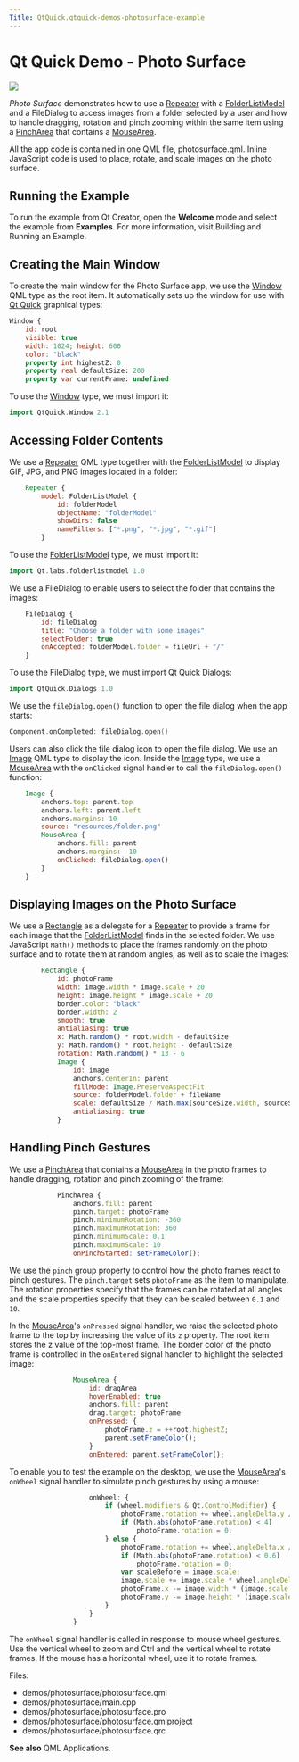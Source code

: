 ```yaml
---
Title: QtQuick.qtquick-demos-photosurface-example
---
```

        
Qt Quick Demo - Photo Surface
=============================

<span class="subtitle"></span>
<span id="details"></span>
![](https://developer.ubuntu.com/static/devportal_uploaded/cef75eaf-8354-4e17-965c-65fe35230a27-api/apps/qml/sdk-15.04.1/qtquick-demos-photosurface-example/images/qtquick-demo-photosurface-small.png)

*Photo Surface* demonstrates how to use a [Repeater](../QtQuick.Repeater.md) with a [FolderListModel](../Qt.labs.folderlistmodel.FolderListModel.md) and a FileDialog to access images from a folder selected by a user and how to handle dragging, rotation and pinch zooming within the same item using a [PinchArea](../QtQuick.PinchArea.md) that contains a [MouseArea](../QtQuick.MouseArea.md).

All the app code is contained in one QML file, photosurface.qml. Inline JavaScript code is used to place, rotate, and scale images on the photo surface.

<span id="running-the-example"></span>
Running the Example
-------------------

To run the example from Qt Creator, open the **Welcome** mode and select the example from **Examples**. For more information, visit Building and Running an Example.

<span id="creating-the-main-window"></span>
Creating the Main Window
------------------------

To create the main window for the Photo Surface app, we use the [Window](../QtQuick.Window.Window.md) QML type as the root item. It automatically sets up the window for use with [Qt Quick](../QtQuick.qtquick-index.md) graphical types:

``` qml
Window {
    id: root
    visible: true
    width: 1024; height: 600
    color: "black"
    property int highestZ: 0
    property real defaultSize: 200
    property var currentFrame: undefined
```

To use the [Window](../QtQuick.Window.Window.md) type, we must import it:

``` cpp
import QtQuick.Window 2.1
```

<span id="accessing-folder-contents"></span>
Accessing Folder Contents
-------------------------

We use a [Repeater](../QtQuick.Repeater.md) QML type together with the [FolderListModel](../Qt.labs.folderlistmodel.FolderListModel.md) to display GIF, JPG, and PNG images located in a folder:

``` qml
    Repeater {
        model: FolderListModel {
            id: folderModel
            objectName: "folderModel"
            showDirs: false
            nameFilters: ["*.png", "*.jpg", "*.gif"]
        }
```

To use the [FolderListModel](../Qt.labs.folderlistmodel.FolderListModel.md) type, we must import it:

``` cpp
import Qt.labs.folderlistmodel 1.0
```

We use a FileDialog to enable users to select the folder that contains the images:

``` qml
    FileDialog {
        id: fileDialog
        title: "Choose a folder with some images"
        selectFolder: true
        onAccepted: folderModel.folder = fileUrl + "/"
    }
```

To use the FileDialog type, we must import Qt Quick Dialogs:

``` cpp
import QtQuick.Dialogs 1.0
```

We use the `fileDialog.open()` function to open the file dialog when the app starts:

``` cpp
Component.onCompleted: fileDialog.open()
```

Users can also click the file dialog icon to open the file dialog. We use an [Image](https://developer.ubuntu.comapps/qml/sdk-15.04.1/QtQuick.imageelements/#image) QML type to display the icon. Inside the [Image](https://developer.ubuntu.comapps/qml/sdk-15.04.1/QtQuick.imageelements/#image) type, we use a [MouseArea](../QtQuick.MouseArea.md) with the `onClicked` signal handler to call the `fileDialog.open()` function:

``` qml
    Image {
        anchors.top: parent.top
        anchors.left: parent.left
        anchors.margins: 10
        source: "resources/folder.png"
        MouseArea {
            anchors.fill: parent
            anchors.margins: -10
            onClicked: fileDialog.open()
        }
    }
```

<span id="displaying-images-on-the-photo-surface"></span>
Displaying Images on the Photo Surface
--------------------------------------

We use a [Rectangle](../QtQuick.Rectangle.md) as a delegate for a [Repeater](../QtQuick.Repeater.md) to provide a frame for each image that the [FolderListModel](../Qt.labs.folderlistmodel.FolderListModel.md) finds in the selected folder. We use JavaScript `Math()` methods to place the frames randomly on the photo surface and to rotate them at random angles, as well as to scale the images:

``` qml
        Rectangle {
            id: photoFrame
            width: image.width * image.scale + 20
            height: image.height * image.scale + 20
            border.color: "black"
            border.width: 2
            smooth: true
            antialiasing: true
            x: Math.random() * root.width - defaultSize
            y: Math.random() * root.height - defaultSize
            rotation: Math.random() * 13 - 6
            Image {
                id: image
                anchors.centerIn: parent
                fillMode: Image.PreserveAspectFit
                source: folderModel.folder + fileName
                scale: defaultSize / Math.max(sourceSize.width, sourceSize.height)
                antialiasing: true
            }
```

<span id="handling-pinch-gestures"></span>
Handling Pinch Gestures
-----------------------

We use a [PinchArea](../QtQuick.PinchArea.md) that contains a [MouseArea](../QtQuick.MouseArea.md) in the photo frames to handle dragging, rotation and pinch zooming of the frame:

``` qml
            PinchArea {
                anchors.fill: parent
                pinch.target: photoFrame
                pinch.minimumRotation: -360
                pinch.maximumRotation: 360
                pinch.minimumScale: 0.1
                pinch.maximumScale: 10
                onPinchStarted: setFrameColor();
```

We use the `pinch` group property to control how the photo frames react to pinch gestures. The `pinch.target` sets `photoFrame` as the item to manipulate. The rotation properties specify that the frames can be rotated at all angles and the scale properties specify that they can be scaled between `0.1` and `10`.

In the [MouseArea](../QtQuick.MouseArea.md)'s `onPressed` signal handler, we raise the selected photo frame to the top by increasing the value of its `z` property. The root item stores the z value of the top-most frame. The border color of the photo frame is controlled in the `onEntered` signal handler to highlight the selected image:

``` qml
                MouseArea {
                    id: dragArea
                    hoverEnabled: true
                    anchors.fill: parent
                    drag.target: photoFrame
                    onPressed: {
                        photoFrame.z = ++root.highestZ;
                        parent.setFrameColor();
                    }
                    onEntered: parent.setFrameColor();
```

To enable you to test the example on the desktop, we use the [MouseArea](../QtQuick.MouseArea.md)'s `onWheel` signal handler to simulate pinch gestures by using a mouse:

``` qml
                    onWheel: {
                        if (wheel.modifiers & Qt.ControlModifier) {
                            photoFrame.rotation += wheel.angleDelta.y / 120 * 5;
                            if (Math.abs(photoFrame.rotation) < 4)
                                photoFrame.rotation = 0;
                        } else {
                            photoFrame.rotation += wheel.angleDelta.x / 120;
                            if (Math.abs(photoFrame.rotation) < 0.6)
                                photoFrame.rotation = 0;
                            var scaleBefore = image.scale;
                            image.scale += image.scale * wheel.angleDelta.y / 120 / 10;
                            photoFrame.x -= image.width * (image.scale - scaleBefore) / 2.0;
                            photoFrame.y -= image.height * (image.scale - scaleBefore) / 2.0;
                        }
                    }
                }
```

The `onWheel` signal handler is called in response to mouse wheel gestures. Use the vertical wheel to zoom and Ctrl and the vertical wheel to rotate frames. If the mouse has a horizontal wheel, use it to rotate frames.

Files:

-   demos/photosurface/photosurface.qml
-   demos/photosurface/main.cpp
-   demos/photosurface/photosurface.pro
-   demos/photosurface/photosurface.qmlproject
-   demos/photosurface/photosurface.qrc

**See also** QML Applications.

